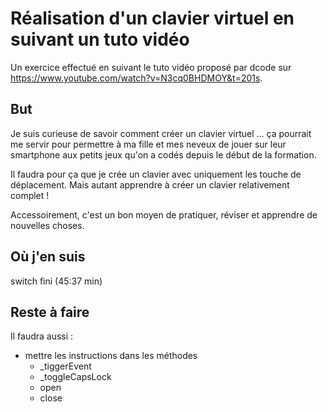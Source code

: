 # Réalisation d'un clavier virtuel en suivant un tuto vidéo

Un exercice effectué en suivant le tuto vidéo proposé par dcode sur https://www.youtube.com/watch?v=N3cq0BHDMOY&t=201s.

## But

Je suis curieuse de savoir comment créer un clavier virtuel ... ça pourrait me servir pour permettre à ma fille et mes neveux de jouer sur leur smartphone aux petits jeux qu'on a codés depuis le début de la formation.

Il faudra pour ça que je crée un clavier avec uniquement les touche de déplacement. Mais autant apprendre à créer un clavier relativement complet !

Accessoirement, c'est un bon moyen de pratiquer, réviser et apprendre de nouvelles choses.

## Où j'en suis

switch fini (45:37 min)

## Reste à faire

Il faudra aussi :

* mettre les instructions dans les méthodes
  * _tiggerEvent
  * _toggleCapsLock
  * open
  * close
